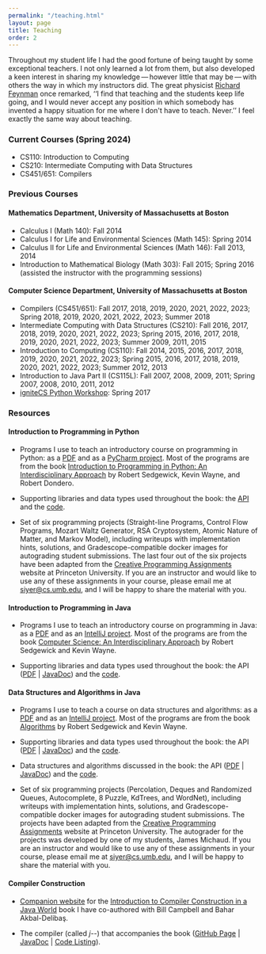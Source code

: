 ```yaml
---
permalink: "/teaching.html"
layout: page
title: Teaching
order: 2
---
```


Throughout my student life I had the good fortune of being taught by some exceptional teachers. I not only learned a lot from them, but also developed a keen interest in sharing my knowledge — however little that may be — with others the way in which my instructors did. The great physicist [Richard Feynman](http://en.wikipedia.org/wiki/Richard_Feynman) once remarked, ‘‘I find that teaching and the students keep life going, and I would never accept any position in which somebody has invented a happy situation for me where I don't have to teach. Never.’’ I feel exactly the same way about teaching.

### Current Courses (Spring 2024)

- CS110: Introduction to Computing
- CS210: Intermediate Computing with Data Structures
- CS451/651: Compilers

### Previous Courses

#### Mathematics Department, University of Massachusetts at Boston

- Calculus I (Math 140): Fall 2014
- Calculus I for Life and Environmental Sciences (Math 145): Spring 2014
- Calculus II for Life and Environmental Sciences (Math 146): Fall 2013, 2014
- Introduction to Mathematical Biology (Math 303): Fall 2015; Spring 2016 (assisted the instructor with the programming sessions)

#### Computer Science Department, University of Massachusetts at Boston

- Compilers (CS451/651): Fall 2017, 2018, 2019, 2020, 2021, 2022, 2023; Spring 2018, 2019, 2020, 2021, 2022, 2023; Summer 2018
- Intermediate Computing with Data Structures (CS210): Fall 2016, 2017, 2018, 2019, 2020, 2021, 2022, 2023; Spring 2015, 2016, 2017, 2018, 2019, 2020, 2021, 2022, 2023; Summer 2009, 2011, 2015
- Introduction to Computing (CS110): Fall 2014, 2015, 2016, 2017, 2018, 2019, 2020, 2021, 2022, 2023; Spring 2015, 2016, 2017, 2018, 2019, 2020, 2021, 2022, 2023; Summer 2012, 2013
- Introduction to Java Part II (CS115L): Fall 2007, 2008, 2009, 2011; Spring 2007, 2008, 2010, 2011, 2012
- [igniteCS Python Workshop](https://ignitecs.withgoogle.com/): Spring 2017

### Resources

#### Introduction to Programming in Python

- Programs I use to teach an introductory course on programming in Python: as a [PDF](https://www.cs.umb.edu/~siyer/teaching/ipp.pdf) and as a [PyCharm project](https://www.cs.umb.edu/~siyer/teaching/ipp.zip). Most of the programs are from the book [Introduction to Programming in Python: An Interdisciplinary Approach](https://www.amazon.com/Introduction-Programming-Python-Interdisciplinary-Approach/dp/0134076435/) by Robert Sedgewick, Kevin Wayne, and Robert Dondero. 

- Supporting libraries and data types used throughout the book: the [API](https://www.cs.umb.edu/~siyer/teaching/stdlib-python.pdf) and the [code](https://www.cs.umb.edu/~siyer/teaching/stdlib-python.zip).

- Set of six programming projects (Straight-line Programs, Control Flow Programs, Mozart Waltz Generator, RSA Cryptosystem, Atomic Nature of Matter, and Markov Model), including writeups with implementation hints, solutions, and Gradescope-compatible docker images for autograding student submissions. The last four out of the six projects have been adapted from the [Creative Programming Assignments](https://introcs.cs.princeton.edu/java/assignments/) website at Princeton University. If you are an instructor and would like to use any of these assignments in your course, please email me at [siyer@cs.umb.edu](mailto://siyer@cs.umb.edu), and I will be happy to share the material with you.

#### Introduction to Programming in Java

- Programs I use to teach an introductory course on programming in Java: as a [PDF](https://www.cs.umb.edu/~siyer/teaching/ipj.pdf) and as an [IntelliJ project](https://www.cs.umb.edu/~siyer/teaching/ipj.zip). Most of the programs are from the book [Computer Science: An Interdisciplinary Approach](https://www.amazon.com/Computer-Science-Interdisciplinary-Robert-Sedgewick/dp/0134076427/) by Robert Sedgewick and Kevin Wayne. 

- Supporting libraries and data types used throughout the book: the API ([PDF](https://www.cs.umb.edu/~siyer/teaching/stdlib-java.pdf) \| [JavaDoc](https://www.cs.umb.edu/~siyer/teaching/stdlib-javadoc)) and the [code](https://www.cs.umb.edu/~siyer/teaching/stdlib.jar).

#### Data Structures and Algorithms in Java

- Programs I use to teach a course on data structures and algorithms: as a [PDF](https://www.cs.umb.edu/~siyer/teaching/dsaj.pdf) and as an [IntelliJ project](https://www.cs.umb.edu/~siyer/teaching/dsaj.zip). Most of the programs are from the book [Algorithms](https://www.amazon.com/Algorithms-4th-Robert-Sedgewick/dp/032157351X/) by Robert Sedgewick and Kevin Wayne. 

- Supporting libraries and data types used throughout the book: the API ([PDF](https://www.cs.umb.edu/~siyer/teaching/stdlib-java.pdf) \| [JavaDoc](https://www.cs.umb.edu/~siyer/teaching/stdlib-javadoc)) and the [code](https://www.cs.umb.edu/~siyer/teaching/stdlib.jar).

- Data structures and algorithms discussed in the book: the API ([PDF](https://www.cs.umb.edu/~siyer/teaching/dsalib.pdf) \| [JavaDoc](https://www.cs.umb.edu/~siyer/teaching/dsa-javadoc)) and the [code](https://www.cs.umb.edu/~siyer/teaching/dsa.jar).

- Set of six programming projects (Percolation, Deques and Randomized Queues, Autocomplete, 8 Puzzle, KdTrees, and WordNet), including writeups with implementation hints, solutions, and Gradescope-compatible docker images for autograding student submissions. The projects have been adapted from the [Creative Programming Assignments](https://introcs.cs.princeton.edu/java/assignments/) website at Princeton University. The autograder for the projects was developed by one of my students, James Michaud. If you are an instructor and would like to use any of these assignments in your course, please email me at [siyer@cs.umb.edu](mailto://siyer@cs.umb.edu), and I will be happy to share the material with you.

#### Compiler Construction

- [Companion website](http://www.cs.umb.edu/j-- ) for the [Introduction to Compiler Construction in a Java World](http://www.amazon.com/Introduction-Compiler-Construction-Java-World/dp/1439860882) book I have co-authored with Bill Campbell and Bahar Akbal-Deliba&#351;.

- The compiler (called *j--*) that accompanies the book ([GitHub Page](https://github.com/swamiiyer/j--) \| [JavaDoc](https://www.cs.umb.edu/j--/jmm-javadoc) \| [Code Listing](https://www.cs.umb.edu/j--/jmm-code)).